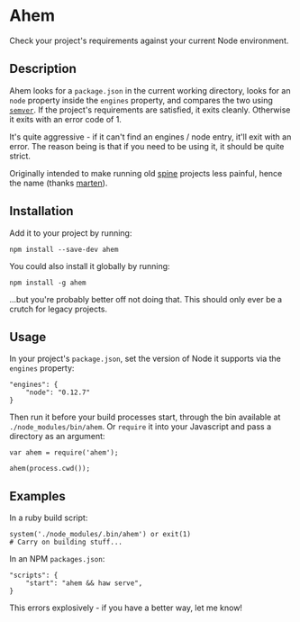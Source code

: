# Ahem

Check your project's requirements against your current Node environment.

## Description

Ahem looks for a `package.json` in the current working directory, looks for an `node` property inside the `engines` property, and compares the two using [`semver`](https://github.com/npm/node-semver). If the project's requirements are satisfied, it exits cleanly. Otherwise it exits with an error code of 1.

It's quite aggressive - if it can't find an engines / node entry, it'll exit with an error. The reason being is that if you need to be using it, it should be quite strict.

Originally intended to make running old [spine](https://github.com/spine/spine) projects less painful, hence the name (thanks [marten](https://github.com/marten)).

## Installation

Add it to your project by running: 

```npm install --save-dev ahem```

You could also install it globally by running:

```npm install -g ahem```

...but you're probably better off not doing that. This should only ever be a crutch for legacy projects.

## Usage

In your project's `package.json`, set the version of Node it supports via the `engines` property:

```
"engines": {
    "node": "0.12.7"
}
```

Then run it before your build processes start, through the bin available at `./node_modules/bin/ahem`. Or `require` it into your Javascript and pass a directory as an argument:

```
var ahem = require('ahem');

ahem(process.cwd());
```

## Examples

In a ruby build script:

```
system('./node_modules/.bin/ahem') or exit(1)
# Carry on building stuff...
```

In an NPM `packages.json`:
```
"scripts": {
    "start": "ahem && haw serve",
}
```

This errors explosively - if you have a better way, let me know!
